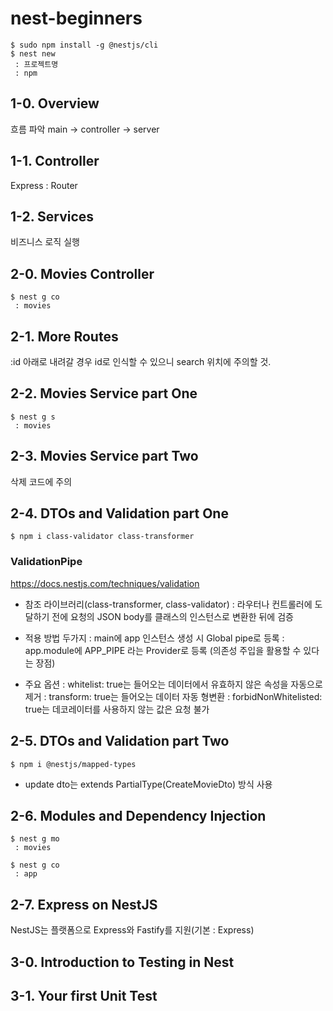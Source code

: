 # nest-beginners

```shell
$ sudo npm install -g @nestjs/cli
$ nest new
 : 프로젝트명
 : npm
```

## 1-0. Overview
흐름 파악
main -> controller -> server

## 1-1. Controller
Express : Router

## 1-2. Services
비즈니스 로직 실행

## 2-0. Movies Controller
```shell
$ nest g co 
 : movies
```

## 2-1. More Routes
:id 아래로 내려갈 경우 id로 인식할 수 있으니 search 위치에 주의할 것.

## 2-2. Movies Service part One
```shell
$ nest g s 
 : movies
```

## 2-3. Movies Service part Two
삭제 코드에 주의

## 2-4. DTOs and Validation part One
```shell
$ npm i class-validator class-transformer 
```

### ValidationPipe
https://docs.nestjs.com/techniques/validation
- 참조 라이브러리(class-transformer, class-validator)
 : 라우터나 컨트롤러에 도달하기 전에 요청의 JSON body를 클래스의 인스턴스로 변환한 뒤에 검증

- 적용 방법 두가지
 : main에 app 인스턴스 생성 시 Global pipe로 등록
 : app.module에 APP_PIPE 라는 Provider로 등록 (의존성 주입을 활용할 수 있다는 장점)

- 주요 옵션
 : whitelist: true는 들어오는 데이터에서 유효하지 않은 속성을 자동으로 제거
 : transform: true는 들어오는 데이터 자동 형변환
 : forbidNonWhitelisted: true는 데코레이터를 사용하지 않는 값은 요청 불가

## 2-5. DTOs and Validation part Two
```shell
$ npm i @nestjs/mapped-types
```
- update dto는 extends PartialType(CreateMovieDto) 방식 사용

## 2-6. Modules and Dependency Injection
```shell
$ nest g mo
 : movies
 
$ nest g co
 : app
```

## 2-7. Express on NestJS
NestJS는 플랫폼으로 Express와 Fastify를 지원(기본 : Express)

## 3-0. Introduction to Testing in Nest

## 3-1. Your first Unit Test